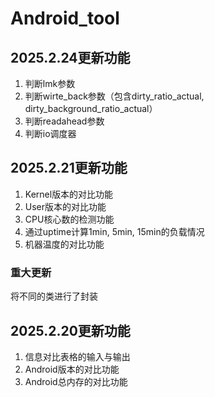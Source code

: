 # Android_tool

## 2025.2.24更新功能
1. 判断lmk参数
2. 判断wirte_back参数（包含dirty_ratio_actual, dirty_background_ratio_actual）
3. 判断readahead参数
4. 判断io调度器

## 2025.2.21更新功能
1. Kernel版本的对比功能
2. User版本的对比功能
3. CPU核心数的检测功能
4. 通过uptime计算1min, 5min, 15min的负载情况
5. 机器温度的对比功能
### 重大更新
将不同的类进行了封装

## 2025.2.20更新功能
1. 信息对比表格的输入与输出
2. Android版本的对比功能
3. Android总内存的对比功能
